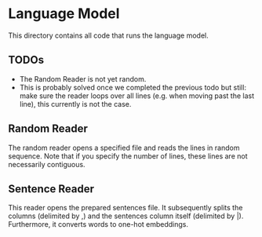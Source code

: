 # Language Model

This directory contains all code that runs the language model.

## TODOs

- The Random Reader is not yet random.
- This is probably solved once we completed the previous todo but still: make
  sure the reader loops over all lines (e.g. when moving past the last line),
  this currently is not the case.

## Random Reader

The random reader opens a specified file and reads the lines in random sequence. Note that if you specify the number of lines, these lines are not necessarily contiguous.

## Sentence Reader

This reader opens the prepared sentences file. It subsequently splits the
columns (delimited by ,) and the sentences column itself (delimited by |).
Furthermore, it converts words to one-hot embeddings.
